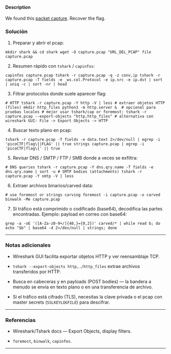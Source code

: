 #### Description

We found this [packet capture](https://jupiter.challenges.picoctf.org/static/483e50268fe7e015c49caf51a69063d0/capture.pcap). Recover the flag.
### **Solución**

1. Preparar y abrir el pcap:
    

`mkdir shark && cd shark wget -O capture.pcap "URL_DEL_PCAP" file capture.pcap`

2. Resumen rápido con `tshark` / `capinfos`:
    

`capinfos capture.pcap tshark -r capture.pcap -q -z conv,ip tshark -r capture.pcap -T fields -e _ws.col.Protocol -e ip.src -e ip.dst | sort | uniq -c | sort -nr | head`

3. Filtrar protocolos donde suele aparecer flag:
    

`# HTTP tshark -r capture.pcap -Y http -V | less # extraer objetos HTTP (files) mkdir http_files python3 -m http.server &  # opcional para pruebas locales # mejor usar tshark/cap or foremost: tshark -r capture.pcap --export-objects "http,http_files" # alternativa con wireshark GUI: File -> Export Objects -> HTTP`

4. Buscar texto plano en pcap:
    

`tshark -r capture.pcap -T fields -e data.text 2>/dev/null | egrep -i 'picoCTF|flag\{|FLAG' || true strings capture.pcap | egrep -i 'picoCTF|flag\{' || true`

5. Revisar DNS / SMTP / FTP / SMB donde a veces se exfiltra:
    

`# DNS queries tshark -r capture.pcap -Y dns.qry.name -T fields -e dns.qry.name | sort -u # SMTP bodies (attachments) tshark -r capture.pcap -Y smtp -V | less`

6. Extraer archivos binarios/carved data:
    

`# use foremost or strings carving foremost -i capture.pcap -o carved binwalk -Me capture.pcap`

7. Si tráfico está comprimido o codificado (base64), decodifica las partes encontradas. Ejemplo: payload en correo con base64:
    

`grep -a -oE '([A-Za-z0-9+/]{40,}={0,2})' carved/* | while read b; do echo "$b" | base64 -d 2>/dev/null | strings; done`

---

### **Notas adicionales**

- Wireshark GUI facilita exportar objetos HTTP y ver reensamblaje TCP.
    
- `tshark --export-objects http,./http_files` extrae archivos transferidos por HTTP.
    
- Busca en cabeceras y en payloads (POST bodies) — la bandera a menudo se envía en texto plano o en una transferencia de archivo.
    
- Si el tráfico está cifrado (TLS), necesitas la clave privada o el pcap con master secrets (`SSLKEYLOGFILE`) para descifrar.
    

---

### **Referencias**

- Wireshark/Tshark docs — Export Objects, display filters.
    
- `foremost`, `binwalk`, `capinfos`.
    

---
